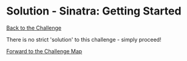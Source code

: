 # Solution - Sinatra: Getting Started

[Back to the Challenge](../05_sinatra_getting_started.md)

There is no strict 'solution' to this challenge - simply proceed!

[Forward to the Challenge Map](../00_challenge_map.md)